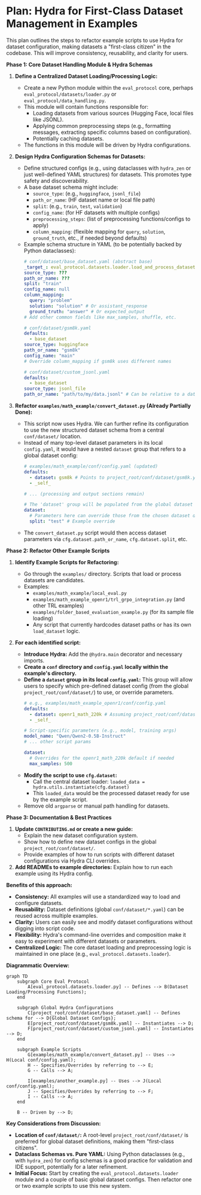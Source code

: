 # Plan: Hydra for First-Class Dataset Management in Examples

This plan outlines the steps to refactor example scripts to use Hydra for dataset configuration, making datasets a "first-class citizen" in the codebase. This will improve consistency, reusability, and clarity for users.

**Phase 1: Core Dataset Handling Module & Hydra Schemas**

1.  **Define a Centralized Dataset Loading/Processing Logic:**
    *   Create a new Python module within the `eval_protocol` core, perhaps `eval_protocol/datasets/loader.py` or `eval_protocol/data_handling.py`.
    *   This module will contain functions responsible for:
        *   Loading datasets from various sources (Hugging Face, local files like JSONL).
        *   Applying common preprocessing steps (e.g., formatting messages, extracting specific columns based on configuration).
        *   Potentially caching datasets.
    *   The functions in this module will be driven by Hydra configurations.

2.  **Design Hydra Configuration Schemas for Datasets:**
    *   Define structured configs (e.g., using dataclasses with `hydra_zen` or just well-defined YAML structures) for datasets. This promotes type safety and discoverability.
    *   A base dataset schema might include:
        *   `source_type`: (e.g., `huggingface`, `jsonl_file`)
        *   `path_or_name`: (HF dataset name or local file path)
        *   `split`: (e.g., `train`, `test`, `validation`)
        *   `config_name`: (for HF datasets with multiple configs)
        *   `preprocessing_steps`: (list of preprocessing functions/configs to apply)
        *   `column_mapping`: (flexible mapping for `query`, `solution`, `ground_truth`, etc., if needed beyond defaults)
    *   Example schema structure in YAML (to be potentially backed by Python dataclasses):
        ```yaml
        # conf/dataset/base_dataset.yaml (abstract base)
        _target_: eval_protocol.datasets.loader.load_and_process_dataset # Points to the new central loader
        source_type: ???
        path_or_name: ???
        split: "train"
        config_name: null
        column_mapping:
          query: "problem"
          solution: "solution" # Or assistant_response
          ground_truth: "answer" # Or expected_output
        # Add other common fields like max_samples, shuffle, etc.
        ```
        ```yaml
        # conf/dataset/gsm8k.yaml
        defaults:
          - base_dataset
        source_type: huggingface
        path_or_name: "gsm8k"
        config_name: "main"
        # Override column_mapping if gsm8k uses different names
        ```
        ```yaml
        # conf/dataset/custom_jsonl.yaml
        defaults:
          - base_dataset
        source_type: jsonl_file
        path_or_name: "path/to/my/data.jsonl" # Can be relative to a data root or absolute
        ```

3.  **Refactor `examples/math_example/convert_dataset.py` (Already Partially Done):**
    *   This script now uses Hydra. We can further refine its configuration to use the new structured dataset schema from a central `conf/dataset/` location.
    *   Instead of many top-level dataset parameters in its local `config.yaml`, it would have a nested `dataset` group that refers to a global dataset config:
        ```yaml
        # examples/math_example/conf/config.yaml (updated)
        defaults:
          - dataset: gsm8k # Points to project_root/conf/dataset/gsm8k.yaml
          - _self_

        # ... (processing and output sections remain)

        # The 'dataset' group will be populated from the global dataset config
        dataset:
          # Parameters here can override those from the chosen dataset default
          split: "test" # Example override
        ```
    *   The `convert_dataset.py` script would then access dataset parameters via `cfg.dataset.path_or_name`, `cfg.dataset.split`, etc.

**Phase 2: Refactor Other Example Scripts**

1.  **Identify Example Scripts for Refactoring:**
    *   Go through the `examples/` directory. Scripts that load or process datasets are candidates.
    *   Examples:
        *   `examples/math_example/local_eval.py`
        *   `examples/math_example_openr1/trl_grpo_integration.py` (and other TRL examples)
        *   `examples/folder_based_evaluation_example.py` (for its sample file loading)
        *   Any script that currently hardcodes dataset paths or has its own `load_dataset` logic.

2.  **For each identified script:**
    *   **Introduce Hydra:** Add the `@hydra.main` decorator and necessary imports.
    *   **Create a `conf` directory and `config.yaml` locally within the example's directory.**
    *   **Define a `dataset` group in its local `config.yaml`:** This group will allow users to specify which pre-defined dataset config (from the global `project_root/conf/dataset/`) to use, or override parameters.
        ```yaml
        # e.g., examples/math_example_openr1/conf/config.yaml
        defaults:
          - dataset: openr1_math_220k # Assuming project_root/conf/dataset/openr1_math_220k.yaml exists
          - _self_

        # Script-specific parameters (e.g., model, training args)
        model_name: "Qwen/Qwen2-0.5B-Instruct"
        # ... other script params

        dataset:
          # Overrides for the openr1_math_220k default if needed
          max_samples: 500
        ```
    *   **Modify the script to use `cfg.dataset`:**
        *   Call the central dataset loader: `loaded_data = hydra.utils.instantiate(cfg.dataset)`
        *   This `loaded_data` would be the processed dataset ready for use by the example script.
    *   Remove old `argparse` or manual path handling for datasets.

**Phase 3: Documentation & Best Practices**

1.  **Update `CONTRIBUTING.md` or create a new guide:**
    *   Explain the new dataset configuration system.
    *   Show how to define new dataset configs in the global `project_root/conf/dataset/`.
    *   Provide examples of how to run scripts with different dataset configurations via Hydra CLI overrides.
2.  **Add READMEs to example directories:** Explain how to run each example using its Hydra config.

**Benefits of this approach:**

*   **Consistency:** All examples will use a standardized way to load and configure datasets.
*   **Reusability:** Dataset definitions (global `conf/dataset/*.yaml`) can be reused across multiple examples.
*   **Clarity:** Users can easily see and modify dataset configurations without digging into script code.
*   **Flexibility:** Hydra's command-line overrides and composition make it easy to experiment with different datasets or parameters.
*   **Centralized Logic:** The core dataset loading and preprocessing logic is maintained in one place (e.g., `eval_protocol.datasets.loader`).

**Diagrammatic Overview:**

```mermaid
graph TD
    subgraph Core Eval Protocol
        A[eval_protocol.datasets.loader.py] -- Defines --> B(Dataset Loading/Processing Functions);
    end

    subgraph Global Hydra Configurations
        C[project_root/conf/dataset/base_dataset.yaml] -- Defines schema for --> D{Global Dataset Configs};
        E[project_root/conf/dataset/gsm8k.yaml] -- Instantiates --> D;
        F[project_root/conf/dataset/custom_jsonl.yaml] -- Instantiates --> D;
    end

    subgraph Example Scripts
        G[examples/math_example/convert_dataset.py] -- Uses --> H(Local conf/config.yaml);
        H -- Specifies/Overrides by referring to --> E;
        G -- Calls --> A;

        I[examples/another_example.py] -- Uses --> J(Local conf/config.yaml);
        J -- Specifies/Overrides by referring to --> F;
        I -- Calls --> A;
    end

    B -- Driven by --> D;
```

**Key Considerations from Discussion:**

*   **Location of `conf/dataset/`:** A root-level `project_root/conf/dataset/` is preferred for global dataset definitions, making them "first-class citizens".
*   **Dataclass Schemas vs. Pure YAML:** Using Python dataclasses (e.g., with `hydra_zen`) for config schemas is a good practice for validation and IDE support, potentially for a later refinement.
*   **Initial Focus:** Start by creating the `eval_protocol.datasets.loader` module and a couple of basic global dataset configs. Then refactor one or two example scripts to use this new system.

